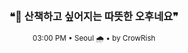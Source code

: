 <div align="center">

<br>

<h3>❝🌿 산책하고 싶어지는 따뜻한 오후네요❞</h3>

<sub>03:00 PM • Seoul 🌧️ • by CrowRish</sub>

<br>

</div>